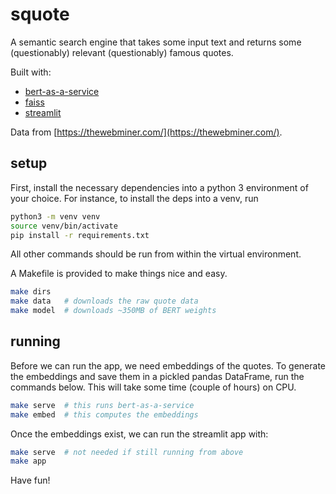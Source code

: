 # squote

A semantic search engine that takes some input text and returns some (questionably) relevant (questionably) famous quotes.

Built with:
- [bert-as-a-service](https://github.com/hanxiao/bert-as-service)
- [faiss](https://github.com/facebookresearch/faiss)
- [streamlit](https://github.com/streamlit/streamlit)

Data from [https://thewebminer.com/](https://thewebminer.com/).

## setup

First, install the necessary dependencies into a python 3 environment of your choice.
For instance, to install the deps into a venv, run

```bash
python3 -m venv venv
source venv/bin/activate
pip install -r requirements.txt
```

All other commands should be run from within the virtual environment.

A Makefile is provided to make things nice and easy.

```bash
make dirs
make data   # downloads the raw quote data
make model  # downloads ~350MB of BERT weights
```

## running

Before we can run the app, we need embeddings of the quotes.
To generate the embeddings and save them in a pickled pandas DataFrame, run the commands below.
This will take some time (couple of hours) on CPU.

```bash
make serve  # this runs bert-as-a-service
make embed  # this computes the embeddings
```

Once the embeddings exist, we can run the streamlit app with:

```bash
make serve  # not needed if still running from above
make app
```

Have fun!
